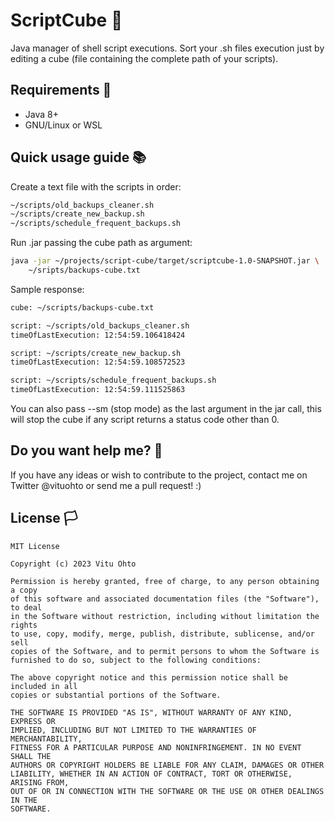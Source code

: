 # ScriptCube 🧊
Java manager of shell script executions. Sort your .sh files execution just by editing a cube (file containing the complete path of your scripts).

## Requirements 🔗
- Java 8+
- GNU/Linux or WSL

## Quick usage guide 📚
Create a text file with the scripts in order:
```bash
~/scripts/old_backups_cleaner.sh
~/scripts/create_new_backup.sh
~/scripts/schedule_frequent_backups.sh
```

Run .jar passing the cube path as argument:
```bash
java -jar ~/projects/script-cube/target/scriptcube-1.0-SNAPSHOT.jar \
    ~/sripts/backups-cube.txt
```

Sample response:
```bash
cube: ~/scripts/backups-cube.txt

script: ~/scripts/old_backups_cleaner.sh
timeOfLastExecution: 12:54:59.106418424

script: ~/scripts/create_new_backup.sh
timeOfLastExecution: 12:54:59.108572523

script: ~/scripts/schedule_frequent_backups.sh
timeOfLastExecution: 12:54:59.111525863
```

You can also pass --sm (stop mode) as the last argument in the jar call, this will stop the cube if any script returns a status code other than 0.

## Do you want help me? 👥
If you have any ideas or wish to contribute to the project, contact me on Twitter @vituohto or send me a pull request! :)

## License 🏳️
```
MIT License

Copyright (c) 2023 Vitu Ohto

Permission is hereby granted, free of charge, to any person obtaining a copy
of this software and associated documentation files (the "Software"), to deal
in the Software without restriction, including without limitation the rights
to use, copy, modify, merge, publish, distribute, sublicense, and/or sell
copies of the Software, and to permit persons to whom the Software is
furnished to do so, subject to the following conditions:

The above copyright notice and this permission notice shall be included in all
copies or substantial portions of the Software.

THE SOFTWARE IS PROVIDED "AS IS", WITHOUT WARRANTY OF ANY KIND, EXPRESS OR
IMPLIED, INCLUDING BUT NOT LIMITED TO THE WARRANTIES OF MERCHANTABILITY,
FITNESS FOR A PARTICULAR PURPOSE AND NONINFRINGEMENT. IN NO EVENT SHALL THE
AUTHORS OR COPYRIGHT HOLDERS BE LIABLE FOR ANY CLAIM, DAMAGES OR OTHER
LIABILITY, WHETHER IN AN ACTION OF CONTRACT, TORT OR OTHERWISE, ARISING FROM,
OUT OF OR IN CONNECTION WITH THE SOFTWARE OR THE USE OR OTHER DEALINGS IN THE
SOFTWARE.
```
